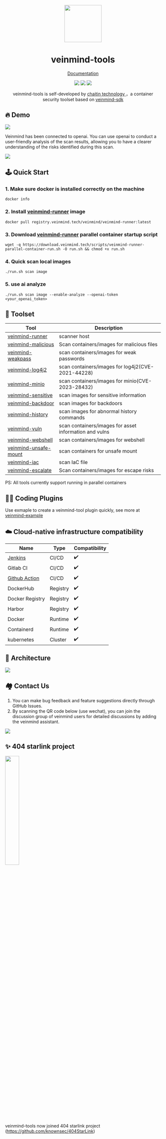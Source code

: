 <p align="center">
  <img src="https://dinfinite.oss-cn-beijing.aliyuncs.com/image/20220428154824.png" width="120">
</p>
<h1 align="center"> veinmind-tools </h1>
<p align="center">
  <a href="https://veinmind.chaitin.com/docs/">Documentation</a> 
</p>

<p align="center">
<img src="https://img.shields.io/github/v/release/chaitin/veinmind-tools.svg" />
<img src="https://img.shields.io/github/release-date/chaitin/veinmind-tools.svg?color=blue&label=update" />
<img src="https://img.shields.io/badge/go report-A+-brightgreen.svg" />

<p align="center"> veinmind-tools is self-developed by <a href="https://www.chaitin.cn/en/"> chaitin technology </a>，a container security toolset based on <a href="https://github.com/chaitin/libveinmind">veinmind-sdk</a>  </p>
</p>

## 🔥 Demo

![](https://veinmind-cache.oss-cn-hangzhou.aliyuncs.com/img/index.gif)

Veinmind has been connected to openai. You can use openai to conduct a user-friendly analysis of the scan results, allowing you to have a clearer understanding of the risks identified during this scan.

![](https://cdn.dvkunion.cn/veinmind/134168bbeaa2409eaaeb700ec27164d8.png)

## 🕹️ Quick Start

### 1. Make sure docker is installed correctly on the machine

```
docker info
```

### 2. Install [veinmind-runner](https://github.com/chaitin/veinmind-tools/tree/master/veinmind-runner) image

```
docker pull registry.veinmind.tech/veinmind/veinmind-runner:latest
```

### 3. Download [veinmind-runner](https://github.com/chaitin/veinmind-tools/tree/master/veinmind-runner) parallel container startup script

```
wget -q https://download.veinmind.tech/scripts/veinmind-runner-parallel-container-run.sh -O run.sh && chmod +x run.sh
```

### 4. Quick scan local images

```
./run.sh scan image
```

### 5. use ai analyze

```
./run.sh scan image --enable-analyze --openai-token  <your_openai_token>
```

## 🔨 Toolset

| Tool                                                                 | Description                                            | 
|----------------------------------------------------------------------|--------------------------------------------------------|
| [veinmind-runner](veinmind-runner/README.en.md)                      | scanner host                                           |
| [veinmind-malicious](plugins/go/veinmind-malicious/README.en.md)     | Scan containers/images for malicious files             |
| [veinmind-weakpass](plugins/go/veinmind-weakpass/README.en.md)       | scan containers/images for weak passwords              |
| [veinmind-log4j2](plugins/go/veinmind-log4j2/README.en.md)           | scan containers/images for log4j2(CVE-2021-44228)      |
| [veinmind-minio](plugins/go/veinmind-minio)                          | scan containers/images for minio(CVE-2023-28432)       |
| [veinmind-sensitive](plugins/python/veinmind-sensitive/README.en.md) | scan images for sensitive information                  |
| [veinmind-backdoor](plugins/python/veinmind-backdoor/README.en.md)   | scan images for backdoors                              |
| [veinmind-history](plugins/python/veinmind-history/README.en.md)     | scan images for abnormal history commands              |
| [veinmind-vuln](plugins/go/veinmind-vuln/README.en.md)               | scan containers/images for asset information and vulns |
| [veinmind-webshell](plugins/go/veinmind-webshell)                    | scan containers/images for webshell                    |
| [veinmind-unsafe-mount](plugins/go/veinmind-unsafe-mount)            | scan containers for unsafe mount                       |
| [veinmind-iac](plugins/go/veinmind-iac)                              | scan IaC file                                          |
| [veinmind-escalate](plugins/go/veinmind-escalate)                    | Scan containers/images for escape risks                |

PS: All tools currently support running in parallel containers

## 🧑‍💻 Coding Plugins

Use exmaple to create a veinmind-tool plugin quickly, see more at [veinmind-example](example/README.en.md)

## ☁️ Cloud-native infrastructure compatibility

| Name                                                        | Type     | Compatibility |
|-------------------------------------------------------------|----------|---------------|
| [Jenkins](https://github.com/chaitin/veinmind-jenkins)      | CI/CD    | ✔️            |
| Gitlab CI                                                   | CI/CD    | ✔️            |
| [Github Action](https://github.com/chaitin/veinmind-action) | CI/CD    | ✔️            |
| DockerHub                                                   | Registry | ✔️            |
| Docker Registry                                             | Registry | ✔️            |
| Harbor                                                      | Registry | ✔️            |
| Docker                                                      | Runtime  | ✔️            |
| Containerd                                                  | Runtime  | ✔️            |
| kubernetes                                                  | Cluster  | ✔️            |

## 🛴 Architecture
![](docs/architecture.png)

## 🏘️ Contact Us

1. You can make bug feedback and feature suggestions directly through GitHub Issues.
2. By scanning the QR code below (use wechat), you can join the discussion group of veinmind users for detailed
   discussions by adding the veinmind assistant.

![](docs/veinmind-group-qrcode.jpg)

## ✨ 404 starlink project

<img src="https://github.com/knownsec/404StarLink-Project/raw/master/logo.png" width="30%">

veinmind-tools now joined 404 starlink project (https://github.com/knownsec/404StarLink)

